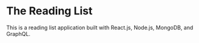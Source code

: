 # The Reading List

This is a reading list application built with React.js, Node.js, MongoDB, and GraphQL.
